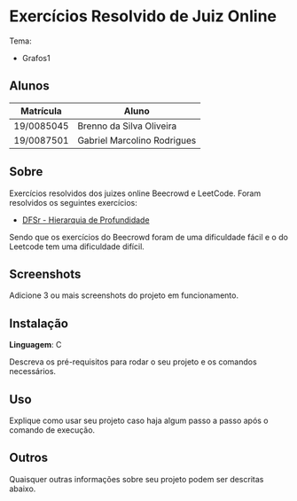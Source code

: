 # Exercícios Resolvido de Juiz Online

Tema:

- Grafos1

## Alunos

| Matrícula  | Aluno                       |
| ---------- | --------------------------- |
| 19/0085045 | Brenno da Silva Oliveira    |
| 19/0087501 | Gabriel Marcolino Rodrigues |

## Sobre

Exercícios resolvidos dos juizes online Beecrowd e LeetCode. Foram resolvidos os seguintes exercícios:

- [DFSr - Hierarquia de Profundidade](https://www.beecrowd.com.br/repository/UOJ_1081.html)

Sendo que os exercícios do Beecrowd foram de uma dificuldade fácil e o do Leetcode tem uma dificuldade difícil.

## Screenshots

Adicione 3 ou mais screenshots do projeto em funcionamento.

## Instalação

**Linguagem**: C

Descreva os pré-requisitos para rodar o seu projeto e os comandos necessários.

## Uso

Explique como usar seu projeto caso haja algum passo a passo após o comando de execução.

## Outros

Quaisquer outras informações sobre seu projeto podem ser descritas abaixo.
